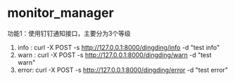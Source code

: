 # monitor_manager
功能1：使用钉钉通知接口，主要分为3个等级
1. info : curl -X POST -s http://127.0.0.1:8000/dingding/info -d "test info"
2. warn : curl -X POST -s http://127.0.0.1:8000/dingding/warn -d "test warn"
3. error: curl -X POST -s http://127.0.0.1:8000/dingding/error -d "test error"


